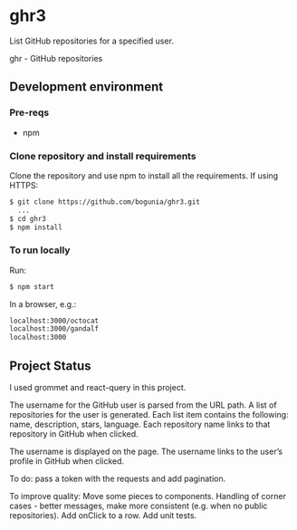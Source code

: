 # ghr3

List GitHub repositories for a specified user.

ghr - GitHub repositories

## Development environment

### Pre-reqs

- npm

### Clone repository and install requirements

Clone the repository and use npm to install all the requirements.
If using HTTPS:

```bash
$ git clone https://github.com/bogunia/ghr3.git
  ...
$ cd ghr3
$ npm install
```

### To run locally

Run:

```bash
$ npm start
```

In a browser, e.g.:
```bash
localhost:3000/octocat
localhost:3000/gandalf
localhost:3000
```

## Project Status

I used grommet and react-query in this project.

The username for the GitHub user is parsed from the URL path. A list of repositories for the user is generated. 
Each list item contains the following: name, description, stars, language. 
Each repository name links to that repository in GitHub when clicked. 

The username is displayed on the page. The username links to the user’s profile in GitHub when clicked.

To do: pass a token with the requests and add pagination.

To improve quality: 
Move some pieces to components. 
Handling of corner cases - better messages, make more consistent (e.g. when no public repositories).
Add onClick to a row.
Add unit tests.
